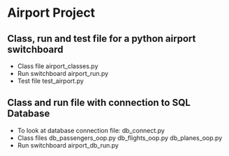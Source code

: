 # Airport Project

## Class, run and test file for a python airport switchboard
- Class file
airport_classes.py
- Run switchboard
airport_run.py  
- Test file
test_airport.py


## Class and run file with connection to SQL Database 
- To look at database connection file:
db_connect.py
- Class files
db_passengers_oop.py
db_flights_oop.py 
db_planes_oop.py
- Run switchboard
airport_db_run.py
